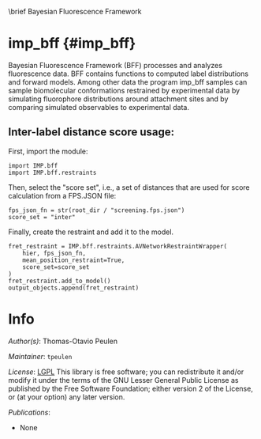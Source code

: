 \brief Bayesian Fluorescence Framework

# imp_bff {#imp_bff}

Bayesian Fluorescence Framework (BFF) processes and analyzes 
fluorescence data. BFF contains functions to computed label 
distributions and forward models. Among other data the program 
imp_bff samples can sample biomolecular conformations restrained 
by experimental data by  simulating fluorophore distributions 
around attachment sites and  by comparing simulated observables 
to experimental data.


## Inter-label distance score usage:

First, import the module:

```
import IMP.bff
import IMP.bff.restraints
```

Then, select the "score set", i.e., a set of distances that are used for 
score calculation from a FPS.JSON file:

```
fps_json_fn = str(root_dir / "screening.fps.json")
score_set = "inter"
```

Finally, create the restraint and add it to the model.

```
fret_restraint = IMP.bff.restraints.AVNetworkRestraintWrapper(
    hier, fps_json_fn,
    mean_position_restraint=True,
    score_set=score_set
)
fret_restraint.add_to_model()
output_objects.append(fret_restraint)
```


# Info

_Author(s)_: Thomas-Otavio Peulen

_Maintainer_: `tpeulen`

_License_: [LGPL](https://www.gnu.org/licenses/old-licenses/lgpl-2.1.html)
This library is free software; you can redistribute it and/or
modify it under the terms of the GNU Lesser General Public
License as published by the Free Software Foundation; either
version 2 of the License, or (at your option) any later version.

_Publications_:
- None
